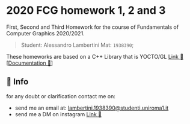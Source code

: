 # 2020 FCG homework 1, 2 and 3

First, Second and Third Homework for the course of Fundamentals of Computer Graphics 2020/2021.

>Student: Alessandro Lambertini Mat: `1938390`;

These homeworks are based on a C++ Library that is YOCTO/GL [Link 🔗](https://github.com/xelatihy/yocto-gl) [[Documentation 🔗](https://xelatihy.github.io/yocto-gl/)]

## 🙋 Info

for any doubt or clarification contact me on:

-   send me an email at: lambertini.1938390@studenti.uniroma1.it
-   send me a DM on instagram [Link 🔗](https://www.instagram.com/lambertinialessandro/)
